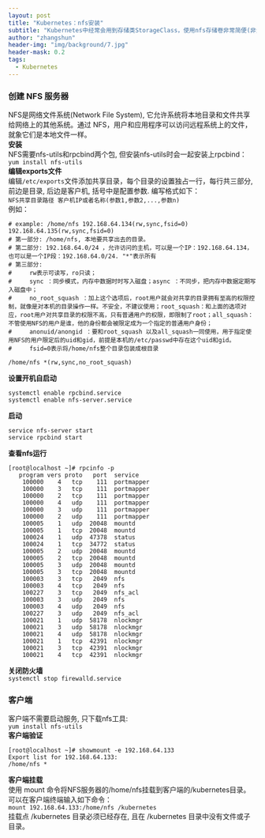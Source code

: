```yaml
---
layout: post
title: "Kubernetes：nfs安装"
subtitle: "Kubernetes中经常会用到存储类StorageClass，使用nfs存储卷非常简便(非生产环境)"
author: "zhangshun"
header-img: "img/background/7.jpg"
header-mask: 0.2
tags:
  - Kubernetes
---
```


### 创建 NFS 服务器

NFS是网络文件系统(Network File System), 它允许系统将本地目录和文件共享给网络上的其他系统。通过 NFS，用户和应用程序可以访问远程系统上的文件，就象它们是本地文件一样。<br>
**安装**<br>
NFS需要nfs-utils和rpcbind两个包, 但安装nfs-utils时会一起安装上rpcbind：<br>
`yum install nfs-utils`<br>
**编辑exports文件**<br>
编辑`/etc/exports`文件添加共享目录，每个目录的设置独占一行，每行共三部分, 前边是目录, 后边是客户机, 括号中是配置参数. 编写格式如下：<br>
`NFS共享目录路径 客户机IP或者名称(参数1,参数2,...,参数n)`<br>
例如：<br>
```
# example: /home/nfs 192.168.64.134(rw,sync,fsid=0)  192.168.64.135(rw,sync,fsid=0)   
# 第一部分: /home/nfs, 本地要共享出去的目录。
# 第二部分: 192.168.64.0/24 ，允许访问的主机，可以是一个IP：192.168.64.134，也可以是一个IP段：192.168.64.0/24. "*"表示所有
# 第三部分:
#     rw表示可读写，ro只读；
#     sync ：同步模式，内存中数据时时写入磁盘；async ：不同步，把内存中数据定期写入磁盘中；
#     no_root_squash ：加上这个选项后，root用户就会对共享的目录拥有至高的权限控制，就像是对本机的目录操作一样。不安全，不建议使用；root_squash：和上面的选项对应，root用户对共享目录的权限不高，只有普通用户的权限，即限制了root；all_squash：不管使用NFS的用户是谁，他的身份都会被限定成为一个指定的普通用户身份；
#     anonuid/anongid ：要和root_squash 以及all_squash一同使用，用于指定使用NFS的用户限定后的uid和gid，前提是本机的/etc/passwd中存在这个uid和gid。
#     fsid=0表示将/home/nfs整个目录包装成根目录

/home/nfs *(rw,sync,no_root_squash)
```
**设置开机自启动**<br>
```
systemctl enable rpcbind.service
systemctl enable nfs-server.service
```
**启动**<br>
```
service nfs-server start
service rpcbind start
```
**查看nfs运行**<br>
```
[root@localhost ~]# rpcinfo -p
   program vers proto   port  service
    100000    4   tcp    111  portmapper
    100000    3   tcp    111  portmapper
    100000    2   tcp    111  portmapper
    100000    4   udp    111  portmapper
    100000    3   udp    111  portmapper
    100000    2   udp    111  portmapper
    100005    1   udp  20048  mountd
    100005    1   tcp  20048  mountd
    100024    1   udp  47378  status
    100024    1   tcp  34772  status
    100005    2   udp  20048  mountd
    100005    2   tcp  20048  mountd
    100005    3   udp  20048  mountd
    100005    3   tcp  20048  mountd
    100003    3   tcp   2049  nfs
    100003    4   tcp   2049  nfs
    100227    3   tcp   2049  nfs_acl
    100003    3   udp   2049  nfs
    100003    4   udp   2049  nfs
    100227    3   udp   2049  nfs_acl
    100021    1   udp  58178  nlockmgr
    100021    3   udp  58178  nlockmgr
    100021    4   udp  58178  nlockmgr
    100021    1   tcp  42391  nlockmgr
    100021    3   tcp  42391  nlockmgr
    100021    4   tcp  42391  nlockmgr
```
**关闭防火墙**<br>
`systemctl stop firewalld.service`<br>
### 客户端<br>
客户端不需要启动服务, 只下载nfs工具:<br>
`yum install nfs-utils`<br>
**客户端验证**<br>
```
[root@localhost ~]# showmount -e 192.168.64.133
Export list for 192.168.64.133:
/home/nfs *
```
**客户端挂载**<br>
使用 mount 命令将NFS服务器的/home/nfs挂载到客户端的/kubernetes目录。可以在客户端终端输入如下命令：<br>
`mount 192.168.64.133:/home/nfs /kubernetes`<br>
挂载点 /kubernetes 目录必须已经存在, 且在 /kubernetes 目录中没有文件或子目录。
